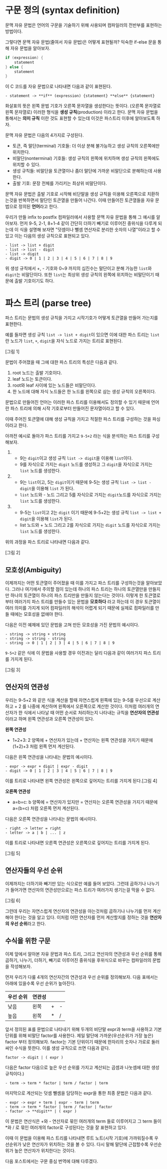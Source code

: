 # 구문 정의 (syntax definition)
문맥 자유 문법은 언어의 구문을 기술하기 위해 사용되며 컴파일러의 전반부를 표현하는 방법이다.

그렇다면 문맥 자유 문법(줄여서 자유 문법)은 어떻게 표현될까?
익숙한 if-else 문을 통해 자유 문법을 알아보자.
```C
if (expression) {
	statement
} else {
	statement
}
```
이 C 코드를 자유 문법으로 나타내면 다음과 같이 표현된다.
```
- statement -> **if** (expression) {statement} **else** {statement}
```
화살표의 뜻은 왼쪽 문법 기호가 오른쪽 문자열을 생성한다는 뜻이다. (오른쪽 문자열로 왼쪽 문자열로) 
이러한 형식을 **생성 규칙**(production) 이라고 한다. 문맥 자유 문법을 통해서는 **의미 규칙** 이란 것도 표현할 수 있는데 이것은 파스트리 이후에 알아보도록 하자.

문맥 자유 문법은 다음의 4가지로 구성된다.
- 토큰, 즉 말단(terminal) 기호들: 더 이상 분해 불가능하고 생성 규칙의 오른쪽에만 위치한다.
- 비말단(nonterminal) 기호들: 생성 규칙의 왼쪽에 위치하며 생성 규칙의 왼쪽에도 위치할 수 있다.
- 생성 규칙들: 비말단을 토큰열이나 좀더 말단에 가까운 비말단으로 분해하는데 사용한다.
- 출발 기호: 문장 전체를 가리키는 최상위 비말단이다.

문맥 자유 문법은 출발 기호로 시작해 비단말을 생성 규칙을 이용해  오른쪽으로 치환하는것을 반복하면서 말단인 토큰열을 만들어 나간다. 이때 만들어진 토큰열들을 자유 문법으로 정의된 **언어**라고 한다.

우리가 만들 infix to postfix 컴파일러에서 사용할 문맥 자유 문법을 통해 그 예시를 알아보자. 
먼저 9-5, 2-1, 8+1-4 같이 간단히 더하기 빼기로 이루어진 중위식을 다루게 되는데 이 식을 설명해 보자면 "덧셈이나 뺄셈 연산자로 분리한 숫자의 나열"이라고 할 수 있고 이는 다음의 생성 규칙으로 표현되고 있다.
```
- list -> list + digit
- list -> list - digit
- list -> digit
- digit -> 0 | 1 | 2 | 3 | 4 | 5 | 6 | 7 | 8 | 9
```
위 생성 규칙에서 +, - 기호와 0~9 까지의 십진수는 말단이고 분해 가능한 `list`와 `digit`는 비말단이다. 또한 `list`는 최상위 생성 규칙의 왼쪽에 위치하는 비말단이기 때문에 출발 기호이기도 하다.

# 파스 트리 (parse tree)

파스 트리는 문법의 생성 규칙을 가지고 시작기호가 어떻게 토큰열을 만들어 가는지를 표현한다. 

예를 들자면 생성 규칙 `list -> list + digit`이 있으면 이에 대한 파스 트리는 `list`란 노드가 `list`, `+`, `digit`을 자식 노드로 가지는 트리로 표현된다.

[그림 1]

문법이 주어졌을 때 그에 대한 파스 트리의 특성은 다음과 같다.
1. root 노드는 출발 기호이다.
2. leaf 노드는 토큰이다.
3. root와 leaf 사이에 있는 노드들은 비말단이다.
4. 한 노드에 대해 자식 노드들은 한 노드를 왼쪽으로 삼는 생성 규칙의 오른쪽이다.

 문법으로 만들어진 언어는 이러한 파스 트리를 이용해서도 정의할 수 있기 때문에 언어란 파스 트리에 의해 시작 기호로부터 만들어진 문자열이라고 할 수 있다. 

이때 주어진 토큰열에 대해 생성 규칙을 가지고  적절한 파스 트리를 구성하는 것을 파싱이라고 한다.

아까전 예시로 돌아가 파스 트리를 가지고 `9-5+2` 라는 식을 분석하는 파스 트리를 구성해보자.
1. - 9는 `digit`이고 생성 규칙 `list -> digit`을 이용해 `list`이다. 
   - 9를 자식으로 가지는 `digit` 노드를 생성하고 그 `digit`을 자식으로 가지는 `list` 노드를 생성한다.
2. - 9는 `list`이고, 5는 `digit`이기 때문에 9-5는 생성 규칙 `list -> list - digit`을 이용해 `list` 가 된다.
   - `list` 노드와 - 노드 그리고 5를 자식으로 가지는 `digit`노드를 자식으로 가지는 `list` 노드를 생성한다.
3. - 9-5는 `list`이고 2는 `digit` 이기 때문에 9-5+2는 생성 규칙 `list -> list + digit`을 이용해 `list`가 된다.
   - list 노드와 + 노드 그리고  2를 자식으로 가지는 `digit` 노드를 자식으로 가지는 `list` 노드를 생성한다.

위의 과정을 파스 트리로 나타내면 다음과 같다.

[그림 2]

## 모호성(Ambiguity)

이제까지는 어떤 토큰열이 주어졌을 때 이를 가지고 파스 트리를 구성하는것을 알아보았다. 그러나 여기에서 주의할 점이 있는데 하나의 파스 트리는 하나의 토큰열만을 만들지만 하나의 토큰열이 하나의 파스 트리만을 만들지 않는다는 것이다.
이렇게 한 토큰열로부터 여러가지 파스 트리를 만들수 있는 문법을 **모호하다** 라고 하는데 이 경우 토큰열이 여러 의미를 가지게 되어 컴파일러의 해석이 어렵게 되기 때문에 실제로 컴파일러를 만들 때에는 모호성을 없애야 한다.

다음은 이전 예제에 있던 문법을 고쳐 만든 모호성을 가진 문법의 예시이다. 
```
- string -> string + string 
- string -> string - string
- string -> 0 | 1 | 2 | 3 | 4 | 5 | 6 | 7 | 8 | 9
```
`9-5+2` 같은 식에 이 문법을 사용할 경우 이전과는 달리 다음과 같이 여러가지 파스 트리를 가지게 된다.

[그림 3]

## 연산자의 연관성

우리는 9-5+2 와 같은 식을 계산을 할때 자연스럽게 왼쪽에 있는 9-5를 우선으로 계산하고 + 2 를 나중에 계산하며 왼쪽에서 오른쪽으로 계산한 것이다. 이처럼  여러개의 연산자가 한 식에서 나타날 때 어떤 순서로 처리하는지 나타내는 규칙을 **연산자의 연관성**이라고 하며 왼쪽 연관성과 오른쪽 연관성이 있다. 

**왼쪽 연관성**
- 1+2+3: 2 양쪽에 + 연산자가 있는데 + 연산자는 왼쪽 연관성을 가지기 때문에 (1+2)+3 처럼 왼쪽 먼저 계산된다.

다음은 왼쪽 연관성을 나타내는 문법의 예시이다.
```
- expr -> expr + digit | expr - digit
- digit -> 0 | 1 | 2 | 3 | 4 | 5 | 6 | 7 | 8 | 9
```
이를 트리로 나타내면 왼쪽 연관성은 왼쪽으로 깊어지는 트리를 가지게 된다.[그림 4]

**오른쪽 연관성**
- a=b=c: b 양쪽에 = 연산자가 있지만  = 연산자는 오른쪽 연관성을 가지기 때문에 a=(b=c) 처럼 오른쪽 먼저 계산된다.

다음은 오른쪽 연관성을 나타내는 문법의 예시이다.
```
- right -> letter = right 
- letter -> a | b | ... | z
```
이를 트리로 나타내면 오른쪽 연관성은 오른쪽으로 깊어지는 트리를 가지게 된다.

[그림 5]

## 연산자들의 우선 순위

이제까지는 더하기와 빼기만 있는 식으로만 예를 들어 보았다. 그런데 곱하기나 나누기가 들어가면 연산자의 연관성만으로는 파스 트리가 여러가지 생기는걸 막을 수 없다. 

[그림 6]

그런데 우리는 자연스럽게 연산자의 연관성을 아는것처럼 곱하기나 나누기를 먼저 계산해야 한다는 것을 알고 있다. 이처럼 어떤 연산자를 먼저 계산할지를 정하는 것을 **연산자의 우선 순위**라고 한다. 

## 수식을 위한 구문

이제 앞에서 알아본 자유 문법과 파스 트리, 그리고 연산자의 연관성과  우선 순위를 통해 곱하기, 나누기, 더하기, 빼기로 이루어진 중위식을 후위식으로 바꾸는 컴파일러의 문법을 작성해보자. 

먼저 우리가 다룰 4개의 연산자간의 연관성과 우선 순위를 정의해보자. 다음 표에서는 아래에 있을수록 우선 순위가 높아진다.

| 우선 순위 | 연관성 |   |   | 
|-----------|--------|---|---|
| 낮음      | 왼쪽   | + | - |
| 높음      | 왼쪽   | * | / |

앞서 정의된 표를 문법으로 나타내기 위해 두개의 비단말 expr과 term을 사용하고 기본 단위를 위해 비말단 factor를 사용한다.
제일 말단에 가까운(우선순위가 가장 높은) factor 부터 정의해보자. factor는 기본 단위이기 때문에 한자리의 숫자나 가로로 둘러싸인 수식을 뜻한다. 이를 생성 규칙으로 쓰면 다음과 같다.
```
factor -> digit | ( expr )
```
다음은 factor 다음으로 높은 우선 순위를 가지고 계산되는 곱셈과 나눗셈에 대한 생성 규칙이다.)
```
- term -> term * factor | term / factor | term
```
마지막으로 계산되는 덧셈 뺄셈을 담당하는 expr을 통한 최종 문법은 다음과 같다.
```
- expr -> expr + term | expr - term | term
- term -> term * factor | term / factor | factor
- factor -> **digit** | ( expr )
```
이 문법은 연산식은 +와 - 연산자로 묶인 여러개의 term 들로 이루어지고  그 term 들이 *와 / 로 묶인 여러개의 factor로 구성된다는 것을 잘 표현하고 있다.

이때 이 문법을 이용해 파스 트리를 나타내면 루트 노트(시작 기호)에 가까워질수록 우선순위가 낮은 연산자가 위치하는 것을 볼 수 있다. 다시 말해 말단에 근접할수록 우선순위가 높은 연산자가 위치한다는 것이다. 

다음 포스트에서는 구문 중심 번역에 대해 다루겠다.

